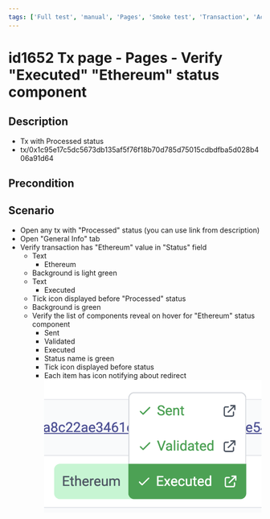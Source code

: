 ```yaml
---
tags: ['Full test', 'manual', 'Pages', 'Smoke test', 'Transaction', 'Active']
---
```


# id1652 Tx page - Pages - Verify "Executed" "Ethereum" status component

## Description
  - Tx with Processed status
  - tx/0x1c95e17c5dc5673db135af5f76f18b70d785d75015cdbdfba5d028b406a91d64

## Precondition


## Scenario
- Open any tx with "Processed" status (you can use link from description)
- Open "General Info" tab
- Verify transaction has "Ethereum" value in "Status" field
    - Text
        - Ethereum
    - Background is light green
    - Text
        - Executed
    - Tick icon displayed before "Processed" status
    - Background is green
    - Verify the list of components reveal on hover for "Ethereum" status component
        - Sent
        - Validated
        - Executed
        - Status name is green
        - Tick icon displayed before status
        - Each item has icon notifying about redirect
![Screenshot](../../../../static/img/Pages/Transaction%20page/id1652.png)